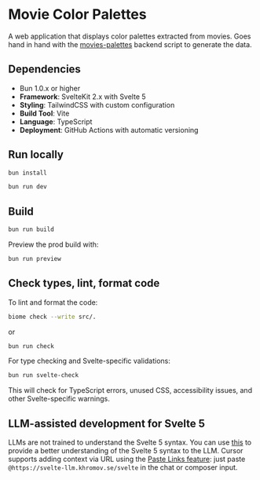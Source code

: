 # Movie Color Palettes

A web application that displays color palettes extracted from movies. 
Goes hand in hand with the [movies-palettes](https://github.com/adriencarpentier/movies-palettes-backend) backend script to generate the data.

## Dependencies

- Bun 1.0.x or higher
- **Framework**: SvelteKit 2.x with Svelte 5
- **Styling**: TailwindCSS with custom configuration
- **Build Tool**: Vite
- **Language**: TypeScript
- **Deployment**: GitHub Actions with automatic versioning

## Run locally

```bash
bun install
```

```bash
bun run dev
```

## Build

```bash
bun run build
```

Preview the prod build with:

```bash
bun run preview
```

## Check types, lint, format code

To lint and format the code:
```bash
biome check --write src/.
```
or
```bash
bun run check
```

For type checking and Svelte-specific validations:
```bash
bun run svelte-check
```
This will check for TypeScript errors, unused CSS, accessibility issues, and other Svelte-specific warnings.


## LLM-assisted development for Svelte 5

LLMs are not trained to understand the Svelte 5 syntax.
You can use [this](https://svelte-llm.khromov.se) to provide a better understanding of the Svelte 5 syntax to the LLM.
Cursor supports adding context via URL using the [Paste Links feature](https://docs.cursor.com/context/@-symbols/@-link#paste-links): just paste `@https://svelte-llm.khromov.se/svelte` in the chat or composer input.
